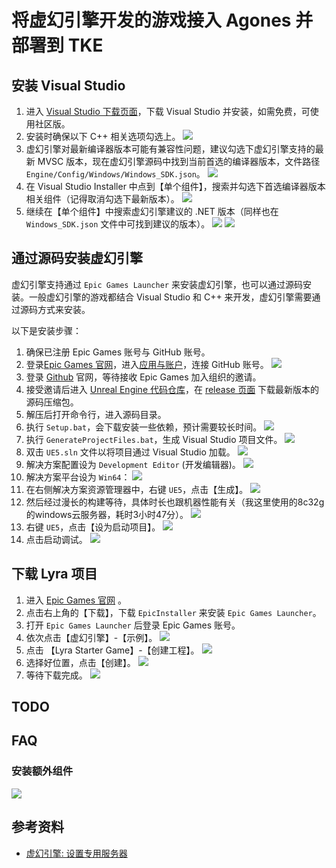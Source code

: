 # 将虚幻引擎开发的游戏接入 Agones 并部署到 TKE

## 安装 Visual Studio

1. 进入 [Visual Studio 下载页面](https://visualstudio.microsoft.com/zh-hans/downloads/)，下载 Visual Studio 并安装，如需免费，可使用社区版。
2. 安装时确保以下 C++ 相关选项勾选上。
    ![](https://image-host-1251893006.cos.ap-chengdu.myqcloud.com/2024%2F10%2F15%2F20241015102406.png)
3. 虚幻引擎对最新编译器版本可能有兼容性问题，建议勾选下虚幻引擎支持的最新 MVSC 版本，现在虚幻引擎源码中找到当前首选的编译器版本，文件路径 `Engine/Config/Windows/Windows_SDK.json`。
    ![](https://image-host-1251893006.cos.ap-chengdu.myqcloud.com/2024%2F10%2F15%2F20241015165228.png)
4. 在 Visual Studio Installer 中点到【单个组件】，搜索并勾选下首选编译器版本相关组件（记得取消勾选下最新版本）。
    ![](https://image-host-1251893006.cos.ap-chengdu.myqcloud.com/2024%2F10%2F16%2F20241016102245.png)
5. 继续在【单个组件】中搜索虚幻引擎建议的 .NET 版本（同样也在 `Windows_SDK.json` 文件中可找到建议的版本）。
    ![](https://image-host-1251893006.cos.ap-chengdu.myqcloud.com/2024%2F10%2F16%2F20241016102810.png)
    ![](https://image-host-1251893006.cos.ap-chengdu.myqcloud.com/2024%2F10%2F16%2F20241016102718.png)

## 通过源码安装虚幻引擎

虚幻引擎支持通过 `Epic Games Launcher` 来安装虚幻引擎，也可以通过源码安装。一般虚幻引擎的游戏都结合 Visual Studio 和 C++ 来开发，虚幻引擎需要通过源码方式来安装。

以下是安装步骤：

1. 确保已注册 Epic Games 账号与 GitHub 账号。
2. 登录[Epic Games 官网](https://www.unrealengine.com/)，进入[应用与账户](https://www.unrealengine.com/account/connections?lang=zh-CN)，连接 GitHub 账号。
    ![](https://image-host-1251893006.cos.ap-chengdu.myqcloud.com/2024%2F10%2F15%2F20241015103049.png)
3. 登录 [Github](https://github.com/) 官网，等待接收 Epic Games 加入组织的邀请。
4. 接受邀请后进入 [Unreal Engine 代码仓库](https://github.com/EpicGames/UnrealEngine)，在 [release 页面](https://github.com/EpicGames/UnrealEngine/releases) 下载最新版本的源码压缩包。
5. 解压后打开命令行，进入源码目录。
6. 执行 `Setup.bat`，会下载安装一些依赖，预计需要较长时间。
    ![](https://image-host-1251893006.cos.ap-chengdu.myqcloud.com/2024%2F10%2F15%2F20241015102521.png)
7. 执行 `GenerateProjectFiles.bat`，生成 Visual Studio 项目文件。
    ![](https://image-host-1251893006.cos.ap-chengdu.myqcloud.com/2024%2F10%2F15%2F20241015104317.png)
9. 双击 `UE5.sln` 文件以将项目通过 Visual Studio 加载。
    ![](https://image-host-1251893006.cos.ap-chengdu.myqcloud.com/2024%2F10%2F15%2F20241015104403.png)
10. 解决方案配置设为 `Development Editor` (开发编辑器)。
    ![](https://image-host-1251893006.cos.ap-chengdu.myqcloud.com/2024%2F10%2F15%2F20241015104726.png)
11. 解决方案平台设为 `Win64`：
    ![](https://image-host-1251893006.cos.ap-chengdu.myqcloud.com/2024%2F10%2F15%2F20241015104840.png)
12. 在右侧解决方案资源管理器中，右键 `UE5`，点击【生成】。
    ![](https://image-host-1251893006.cos.ap-chengdu.myqcloud.com/2024%2F10%2F15%2F20241015105001.png)
13. 然后经过漫长的构建等待，具体时长也跟机器性能有关（我这里使用的8c32g的windows云服务器，耗时3小时47分）。
    ![](https://image-host-1251893006.cos.ap-chengdu.myqcloud.com/2024%2F10%2F15%2F20241015143829.png)
14. 右键 `UE5`，点击【设为启动项目】。
    ![](https://image-host-1251893006.cos.ap-chengdu.myqcloud.com/2024%2F10%2F15%2F20241015144043.png)
15. 点击启动调试。
    ![](https://image-host-1251893006.cos.ap-chengdu.myqcloud.com/2024%2F10%2F15%2F20241015144326.png)

## 下载 Lyra 项目

1. 进入 [Epic Games 官网](https://store.epicgames.com/zh-CN/) 。
2. 点击右上角的【下载】，下载 `EpicInstaller` 来安装 `Epic Games Launcher`。
3. 打开 `Epic Games Launcher` 后登录 Epic Games 账号。
4. 依次点击【虚幻引擎】-【示例】。
    ![](https://image-host-1251893006.cos.ap-chengdu.myqcloud.com/2024%2F10%2F15%2F20241015100706.png)
5. 点击 【Lyra Starter Game】-【创建工程】。
    ![](https://image-host-1251893006.cos.ap-chengdu.myqcloud.com/2024%2F10%2F15%2F20241015100848.png) 
6. 选择好位置，点击【创建】。
    ![](https://image-host-1251893006.cos.ap-chengdu.myqcloud.com/2024%2F10%2F15%2F20241015101010.png)
7. 等待下载完成。
    ![](https://image-host-1251893006.cos.ap-chengdu.myqcloud.com/2024%2F10%2F15%2F20241015101039.png)

## TODO

## FAQ

### 安装额外组件

![](https://image-host-1251893006.cos.ap-chengdu.myqcloud.com/2024%2F10%2F15%2F20241015104550.png)

## 参考资料

* [虚幻引擎: 设置专用服务器](https://dev.epicgames.com/documentation/zh-cn/unreal-engine/setting-up-dedicated-servers-in-unreal-engine)
